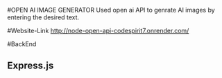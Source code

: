 #OPEN AI IMAGE GENERATOR
Used open ai API to genrate AI images by entering the desired text.

#Website-Link
http://node-open-api-codespirit7.onrender.com/

#BackEnd
## Express.js
